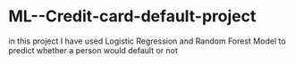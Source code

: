 # ML--Credit-card-default-project
in this project I have used Logistic Regression and Random Forest Model to predict whether a person would default or not
